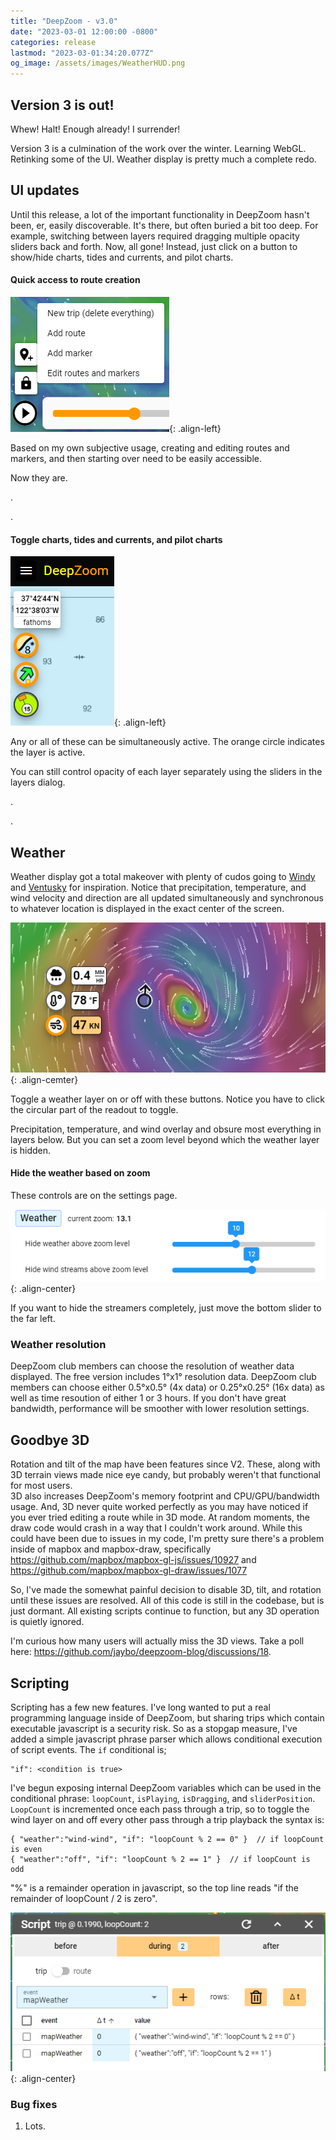 ```yaml
---
title: "DeepZoom - v3.0"
date: "2023-03-01 12:00:00 -0800"
categories: release 
lastmod: "2023-03-01:34:20.077Z"
og_image: /assets/images/WeatherHUD.png
---
```


## Version 3 is out!

Whew! Halt! Enough already! I surrender!

Version 3 is a culmination of the work over the winter.  Learning WebGL.  Retinking some of the UI.  Weather display is pretty much a complete redo.

## UI updates

Until this release, a lot of the important functionality in DeepZoom hasn't been, er, easily discoverable. It's there, but often buried a bit too deep.
For example, switching between layers required dragging multiple opacity sliders back and forth. Now, all gone! Instead, just click on a button
to show/hide charts, tides and currents, and pilot charts.

#### Quick access to route creation

![](/assets/images/AddMarkerBtn.png){: .align-left} 

Based on my own subjective usage, creating and editing routes and markers, and then starting over need to be easily accessible. 

Now they are.

.

.


#### Toggle charts, tides and currents, and pilot charts

![](/assets/images/LatLngButtons.png){: .align-left} 

Any or all of these can be simultaneously active.  The orange circle indicates the layer is active.

You can still control opacity of each layer separately  using the sliders in the layers dialog. 
 
 .

.

## Weather

Weather display got a total makeover with plenty of cudos going to
<a href="https://www.windy.com" target="_blank"> Windy</a> and
<a href="https://www.ventusky.com" target="_blank"> Ventusky</a> for inspiration.
Notice that precipitation, temperature, and wind velocity and direction are all updated simultaneously and synchronous to whatever location is displayed in the exact
center of the screen.

![](/assets/images/WeatherHUD.png){: .align-cemter}

Toggle a weather layer on or off with these buttons.  Notice you have to click the circular part of the readout to toggle.

Precipitation, temperature, and wind overlay and obsure most everything in layers below.  But you can set a zoom level beyond which the weather layer is hidden.

#### Hide the weather based on zoom

These controls are on the settings page.

![](/assets/images/WeatherZoomSliders.png){: .align-center}


If you want to hide the streamers completely, just move the bottom slider to the far left.

### Weather resolution

DeepZoom club members can choose the resolution of weather data displayed.  The free version includes 1°x1° resolution data. 
DeepZoom club members can choose either 0.5°x0.5° (4x data) or 0.25°x0.25° (16x data) as well as time resoution of either 1 or 3 hours.
If you don't have great bandwidth, performance will be smoother with lower resolution settings.


## Goodbye 3D

Rotation and tilt of the map have been features since V2. These, along with 3D terrain views made nice eye candy, but probably weren't that functional for most users.  
3D also increases DeepZoom's memory footprint and CPU/GPU/bandwidth usage.
And, 3D never quite worked perfectly as you may have noticed if you ever tried editing a route while in 3D mode. At random moments, the draw code would crash in a way that I couldn't work around.
While this could have been due to issues in my code, I'm pretty sure there's a problem inside of mapbox and mapbox-draw, specifically
<a href="https://github.com/mapbox/mapbox-gl-js/issues/10927" target="_blank"> https://github.com/mapbox/mapbox-gl-js/issues/10927</a> and 
<a href="https://github.com/mapbox/mapbox-gl-draw/issues/1077" target="_blank"> https://github.com/mapbox/mapbox-gl-draw/issues/1077</a>

So, I've made the somewhat painful decision to disable 3D, tilt, and rotation until these issues are resolved. All of this code is still in the codebase, but is just dormant.
All existing scripts continue to function, but any 3D operation is quietly ignored.  

I'm curious how many users will actually miss the 3D views.  Take a poll here: 
<a href="https://github.com/jaybo/deepzoom-blog/discussions/18" target="_blank"> https://github.com/jaybo/deepzoom-blog/discussions/18</a>.


## Scripting

Scripting has a few new features. I've long wanted to put a real programming language inside of DeepZoom, but sharing trips which contain executable javascript is a security risk.
So as a stopgap measure, I've added a simple javascript phrase parser which allows conditional execution of script events.  The `if` conditional is; 

```
"if": <condition is true>
```

I've begun exposing internal DeepZoom variables which can be used in the conditional phrase:  `loopCount`, `isPlaying`, `isDragging`, and `sliderPosition`.  `LoopCount` is incremented once each pass through a trip, so to toggle the wind layer on and off every other pass through a trip playback
the syntax is:

```
{ "weather":"wind-wind", "if": "loopCount % 2 == 0" }  // if loopCount is even
{ "weather":"off", "if": "loopCount % 2 == 1" }  // if loopCount is odd
```

"%"  is a remainder operation in javascript, so the top line reads "if the remainder of loopCount / 2 is zero".

![](/assets/images/IfScript.png){: .align-center}


### Bug fixes

1. Lots.

